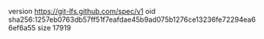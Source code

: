 version https://git-lfs.github.com/spec/v1
oid sha256:1257eb0763db57ff51f7eafdae45b9ad075b1276ce13236fe72294ea66ef6a55
size 17919
